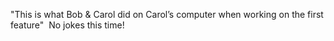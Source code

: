 "This is what Bob & Carol did on Carol’s computer when working on the first feature" 
No jokes this time!

